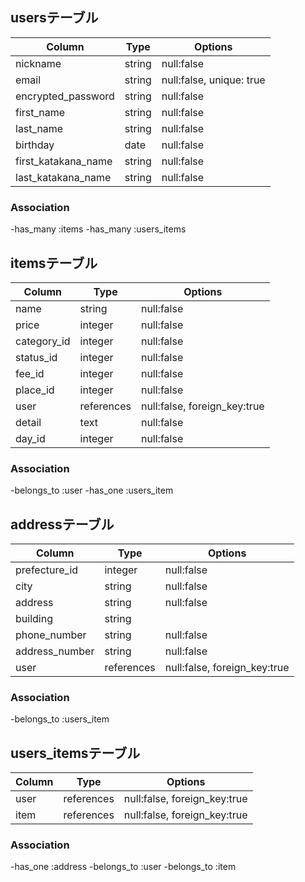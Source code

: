 ## usersテーブル
|Column              |Type   |Options   |
|--------------------|-------|----------|
|nickname            |string |null:false|
|email               |string |null:false, unique: true|
|encrypted_password  |string |null:false|
|first_name          |string |null:false|
|last_name           |string |null:false|
|birthday            |date   |null:false|
|first_katakana_name |string |null:false|
|last_katakana_name  |string |null:false|

### Association

-has_many :items
-has_many  :users_items

## itemsテーブル
|Column      |Type      |Options                     |
|------------|----------|----------------------------|
|name        |string    |null:false                  |
|price       |integer   |null:false                  |
|category_id |integer   |null:false                  |
|status_id   |integer   |null:false                  |
|fee_id      |integer   |null:false                  |
|place_id    |integer   |null:false                  |
|user        |references|null:false, foreign_key:true|
|detail      |text      |null:false                  |
|day_id      |integer   |null:false

### Association

-belongs_to :user
-has_one    :users_item



## addressテーブル
|Column        |Type      |Options                     |
|--------------|----------|----------------------------|
|prefecture_id |integer   |null:false                  |
|city          |string    |null:false                  |
|address       |string    |null:false                  |
|building      |string    |                            |
|phone_number  |string    |null:false                  |
|address_number|string    |null:false                  |
|user          |references|null:false, foreign_key:true|
### Association

-belongs_to :users_item


## users_itemsテーブル
|Column       |Type      |Options                     |
|-------------|----------|----------------------------|
|user         |references|null:false, foreign_key:true|
|item         |references|null:false, foreign_key:true|
### Association
-has_one :address
-belongs_to :user
-belongs_to :item
